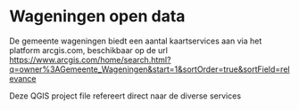 # Wageningen open data

De gemeente wageningen biedt een aantal kaartservices aan via het platform arcgis.com, beschikbaar op de url 
https://www.arcgis.com/home/search.html?q=owner%3AGemeente_Wageningen&start=1&sortOrder=true&sortField=relevance

Deze QGIS project file refereert direct naar de diverse services




